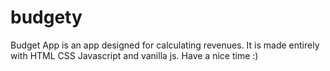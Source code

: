 # budgety
Budget App is an app designed for calculating revenues. It is made entirely with HTML CSS Javascript and vanilla js.
Have a nice time :)
